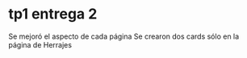 # tp1 entrega 2
Se mejoró el aspecto de cada página
Se crearon dos cards sólo en la página de Herrajes
